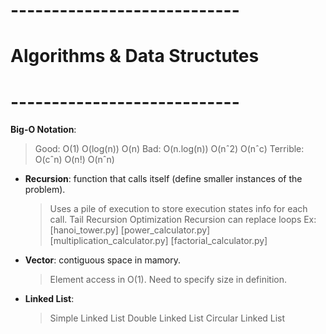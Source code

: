 # ---------------------------- #
# Algorithms & Data Structutes #
# ---------------------------- #

**Big-O Notation**:
> Good:
    O(1)
    O(log(n))
    O(n)
> Bad:
    O(n.log(n))
    O(nˆ2)
    O(nˆc)
> Terrible:
    O(cˆn)
    O(n!)
    O(nˆn)

* **Recursion**: function that calls itself (define smaller instances of the problem).
  > Uses a pile of execution to store execution states info for each call.
  > Tail Recursion Optimization
  > Recursion can replace loops
  Ex: [hanoi_tower.py] [power_calculator.py] [multiplication_calculator.py] [factorial_calculator.py]

* **Vector**: contiguous space in mamory. 
  > Element access in O(1).
  > Need to specify size in definition.

* **Linked List**:
  > Simple Linked List
  > Double Linked List
  > Circular Linked List


